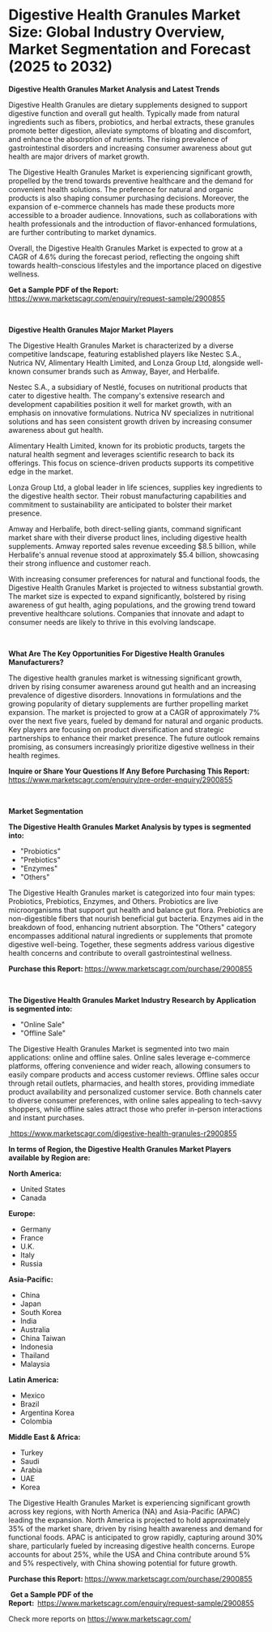 <p><h1>Digestive Health Granules Market Size: Global Industry Overview, Market Segmentation and Forecast (2025 to 2032)</h1></p><p><strong>Digestive Health Granules Market Analysis and Latest Trends</strong></p>
<p><p>Digestive Health Granules are dietary supplements designed to support digestive function and overall gut health. Typically made from natural ingredients such as fibers, probiotics, and herbal extracts, these granules promote better digestion, alleviate symptoms of bloating and discomfort, and enhance the absorption of nutrients. The rising prevalence of gastrointestinal disorders and increasing consumer awareness about gut health are major drivers of market growth.</p><p>The Digestive Health Granules Market is experiencing significant growth, propelled by the trend towards preventive healthcare and the demand for convenient health solutions. The preference for natural and organic products is also shaping consumer purchasing decisions. Moreover, the expansion of e-commerce channels has made these products more accessible to a broader audience. Innovations, such as collaborations with health professionals and the introduction of flavor-enhanced formulations, are further contributing to market dynamics. </p><p>Overall, the Digestive Health Granules Market is expected to grow at a CAGR of 4.6% during the forecast period, reflecting the ongoing shift towards health-conscious lifestyles and the importance placed on digestive wellness.</p></p>
<p><strong>Get a Sample PDF of the Report:&nbsp;</strong> <a href="https://www.marketscagr.com/enquiry/request-sample/2900855?utm_campaign=1889&utm_medium=2&utm_source=Github&utm_content=ia&utm_term=16032025&utm_id=digestive-health-granules">https://www.marketscagr.com/enquiry/request-sample/2900855</a></p>
<p>&nbsp;</p>
<p><strong>Digestive Health Granules Major Market Players</strong></p>
<p><p>The Digestive Health Granules Market is characterized by a diverse competitive landscape, featuring established players like Nestec S.A., Nutrica NV, Alimentary Health Limited, and Lonza Group Ltd, alongside well-known consumer brands such as Amway, Bayer, and Herbalife.</p><p>Nestec S.A., a subsidiary of Nestlé, focuses on nutritional products that cater to digestive health. The company's extensive research and development capabilities position it well for market growth, with an emphasis on innovative formulations. Nutrica NV specializes in nutritional solutions and has seen consistent growth driven by increasing consumer awareness about gut health.</p><p>Alimentary Health Limited, known for its probiotic products, targets the natural health segment and leverages scientific research to back its offerings. This focus on science-driven products supports its competitive edge in the market.</p><p>Lonza Group Ltd, a global leader in life sciences, supplies key ingredients to the digestive health sector. Their robust manufacturing capabilities and commitment to sustainability are anticipated to bolster their market presence.</p><p>Amway and Herbalife, both direct-selling giants, command significant market share with their diverse product lines, including digestive health supplements. Amway reported sales revenue exceeding $8.5 billion, while Herbalife's annual revenue stood at approximately $5.4 billion, showcasing their strong influence and customer reach.</p><p>With increasing consumer preferences for natural and functional foods, the Digestive Health Granules Market is projected to witness substantial growth. The market size is expected to expand significantly, bolstered by rising awareness of gut health, aging populations, and the growing trend toward preventive healthcare solutions. Companies that innovate and adapt to consumer needs are likely to thrive in this evolving landscape.</p></p>
<p>&nbsp;</p>
<p><strong>What Are The Key Opportunities For Digestive Health Granules Manufacturers?</strong></p>
<p><p>The digestive health granules market is witnessing significant growth, driven by rising consumer awareness around gut health and an increasing prevalence of digestive disorders. Innovations in formulations and the growing popularity of dietary supplements are further propelling market expansion. The market is projected to grow at a CAGR of approximately 7% over the next five years, fueled by demand for natural and organic products. Key players are focusing on product diversification and strategic partnerships to enhance their market presence. The future outlook remains promising, as consumers increasingly prioritize digestive wellness in their health regimes.</p></p>
<p><strong>Inquire or Share Your Questions If Any Before Purchasing This Report:</strong> <a href="https://www.marketscagr.com/enquiry/pre-order-enquiry/2900855?utm_campaign=1889&utm_medium=2&utm_source=Github&utm_content=ia&utm_term=16032025&utm_id=digestive-health-granules">https://www.marketscagr.com/enquiry/pre-order-enquiry/2900855</a></p>
<p>&nbsp;</p>
<p><strong>Market Segmentation</strong></p>
<p><strong>The Digestive Health Granules Market Analysis by types is segmented into:</strong></p>
<p><ul><li>"Probiotics"</li><li>"Prebiotics"</li><li>"Enzymes"</li><li>"Others"</li></ul></p>
<p><p>The Digestive Health Granules market is categorized into four main types: Probiotics, Prebiotics, Enzymes, and Others. Probiotics are live microorganisms that support gut health and balance gut flora. Prebiotics are non-digestible fibers that nourish beneficial gut bacteria. Enzymes aid in the breakdown of food, enhancing nutrient absorption. The "Others" category encompasses additional natural ingredients or supplements that promote digestive well-being. Together, these segments address various digestive health concerns and contribute to overall gastrointestinal wellness.</p></p>
<p><strong>Purchase this Report:&nbsp;</strong><a href="https://www.marketscagr.com/purchase/2900855?utm_campaign=1889&utm_medium=2&utm_source=Github&utm_content=ia&utm_term=16032025&utm_id=digestive-health-granules">https://www.marketscagr.com/purchase/2900855</a></p>
<p>&nbsp;</p>
<p><strong>The Digestive Health Granules Market Industry Research by Application is segmented into:</strong></p>
<p><ul><li>"Online Sale"</li><li>"Offline Sale"</li></ul></p>
<p><p>The Digestive Health Granules Market is segmented into two main applications: online and offline sales. Online sales leverage e-commerce platforms, offering convenience and wider reach, allowing consumers to easily compare products and access customer reviews. Offline sales occur through retail outlets, pharmacies, and health stores, providing immediate product availability and personalized customer service. Both channels cater to diverse consumer preferences, with online sales appealing to tech-savvy shoppers, while offline sales attract those who prefer in-person interactions and instant purchases.</p></p>
<p><a href="https://www.marketscagr.com/digestive-health-granules-r2900855?utm_campaign=1889&utm_medium=2&utm_source=Github&utm_content=ia&utm_term=16032025&utm_id=digestive-health-granules">&nbsp;https://www.marketscagr.com/digestive-health-granules-r2900855</a></p>
<p><strong>In terms of Region, the Digestive Health Granules Market Players available by Region are:</strong></p>
<p>
    <p> <strong> North America: </strong>
        <ul>
            <li>United States</li>
            <li>Canada</li>
        </ul>
        </p> 
    <p> <strong> Europe: </strong>
        <ul>
            <li>Germany</li>
            <li>France</li>
            <li>U.K.</li>
            <li>Italy</li>
            <li>Russia</li>
        </ul>
        </p> 
    <p> <strong> Asia-Pacific: </strong>
        <ul>
            <li>China</li>
            <li>Japan</li>
            <li>South Korea</li>
            <li>India</li>
            <li>Australia</li>
            <li>China Taiwan</li>
            <li>Indonesia</li>
            <li>Thailand</li>
            <li>Malaysia</li>
        </ul>
        </p> 
    <p> <strong> Latin America: </strong>
        <ul>
            <li>Mexico</li>
            <li>Brazil</li>
            <li>Argentina Korea</li>
            <li>Colombia</li>
        </ul>
        </p> 
    <p> <strong> Middle East & Africa: </strong>
        <ul>
            <li>Turkey</li>
            <li>Saudi</li>
            <li>Arabia</li>
            <li>UAE</li>
            <li>Korea</li>
        </ul>
    </p>
    </p>
<p><p>The Digestive Health Granules Market is experiencing significant growth across key regions, with North America (NA) and Asia-Pacific (APAC) leading the expansion. North America is projected to hold approximately 35% of the market share, driven by rising health awareness and demand for functional foods. APAC is anticipated to grow rapidly, capturing around 30% share, particularly fueled by increasing digestive health concerns. Europe accounts for about 25%, while the USA and China contribute around 5% and 5% respectively, with China showing potential for future growth.</p></p>
<p><strong>Purchase this Report: </strong><a href="https://www.marketscagr.com/purchase/2900855?utm_campaign=1889&utm_medium=2&utm_source=Github&utm_content=ia&utm_term=16032025&utm_id=digestive-health-granules">https://www.marketscagr.com/purchase/2900855</a></p>
<p>&nbsp;<strong>Get a Sample PDF of the Report:&nbsp;&nbsp;</strong><a href="https://www.marketscagr.com/enquiry/request-sample/2900855?utm_campaign=1889&utm_medium=2&utm_source=Github&utm_content=ia&utm_term=16032025&utm_id=digestive-health-granules">https://www.marketscagr.com/enquiry/request-sample/2900855</a></p>
<p><strong></strong></p>
<p>Check more reports on <a href="https://www.marketscagr.com/?utm_campaign=1889&utm_medium=2&utm_source=Github&utm_content=ia&utm_term=16032025&utm_id=digestive-health-granules">https://www.marketscagr.com/</a></p>